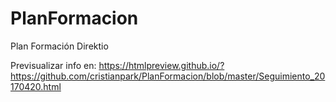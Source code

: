 # PlanFormacion
Plan Formación Direktio

Previsualizar info en:
https://htmlpreview.github.io/?https://github.com/cristianpark/PlanFormacion/blob/master/Seguimiento_20170420.html